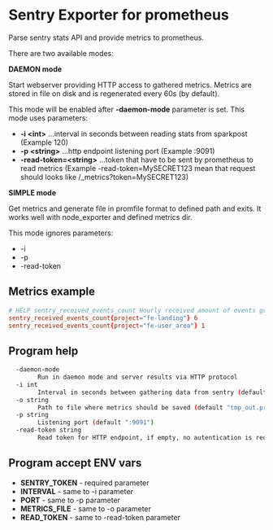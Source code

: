 # Sentry Exporter for prometheus

Parse sentry stats API and provide metrics to prometheus.

There are two available modes:

**DAEMON mode**

Start webserver providing HTTP access to gathered metrics. Metrics are stored in file on disk and is regenerated every 60s (by default).

This mode will be enabled after **-daemon-mode** parameter is set. 
This mode uses parameters:
 * **-i \<int\>**   ...interval in seconds between reading stats from sparkpost (Example 120)
 * **-p \<string\>** ...http endpoint listening port (Example :9091)
 * **-read-token=\<string\>** ...token that have to be sent by prometheus to read metrics (Example -read-token=MySECRET123 mean that request should looks like /_metrics?token=MySECRET123)


**SIMPLE mode**

Get metrics and generate file in promfile format to defined path and exits. It works well with node_exporter and defined metrics dir.

This mode ignores parameters:
 * -i
 * -p
 * -read-token 


## Metrics example

```toml
# HELP sentry_received_events_count Hourly received amount of events grouped by project-slug.
sentry_received_events_count{project="fe-landing"} 6
sentry_received_events_count{project="fe-user_area"} 1
```


## Program help
```bash
  -daemon-mode
        Run in daemon mode and server results via HTTP protocol
  -i int
        Interval in seconds between gathering data from sentry (default 60)
  -o string
        Path to file where metrics should be saved (default "tmp_out.prom")
  -p string
        Listening port (default ":9091")
  -read-token string
        Read token for HTTP endpoint, if empty, no autentication is required
```

## Program accept ENV vars

* **SENTRY_TOKEN**   - required parameter
* **INTERVAL** - same to -i parameter
* **PORT** - same to -p parameter
* **METRICS_FILE** - same to -o parameter
* **READ_TOKEN** - same to -read-token parameter